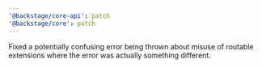 ```yaml
---
'@backstage/core-api': patch
'@backstage/core': patch
---
```


Fixed a potentially confusing error being thrown about misuse of routable extensions where the error was actually something different.
